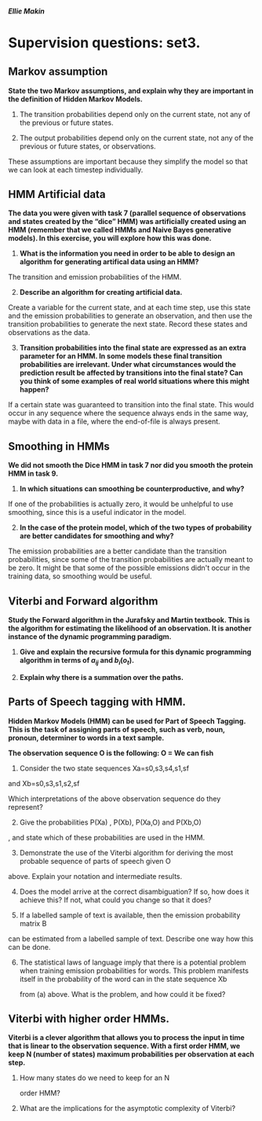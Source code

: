 ##### Ellie Makin

# Supervision questions: set3.

## Markov assumption

**State the two Markov assumptions, and explain why they are important in the definition of Hidden Markov Models.**

1. The transition probabilities depend only on the current state, not any of the previous or future states.

2. The output probabilities depend only on the current state, not any of the previous or future states, or observations.

These assumptions are important because they simplify the model so that we can look at each timestep individually.

## HMM Artificial data

**The data you were given with task 7 (parallel sequence of observations and states created by the “dice” HMM) was artificially created using an HMM (remember that we called HMMs and Naive Bayes generative models). In this exercise, you will explore how this was done.**

1. **What is the information you need in order to be able to design an algorithm for generating artifical data using an HMM?**

The transition and emission probabilities of the HMM.

2. **Describe an algorithm for creating artificial data.**

Create a variable for the current state, and at each time step, use this state and the emission probabilities to generate an observation, and then use the transition probabilities to generate the next state. Record these states and observations as the data.

3. **Transition probabilities into the final state are expressed as an extra parameter for an HMM. In some models these final transition probabilities are irrelevant. Under what circumstances would the prediction result be affected by transitions into the final state? Can you think of some examples of real world situations where this might happen?**

If a certain state was guaranteed to transition into the final state. This would occur in any sequence where the sequence always ends in the same way, maybe with data in a file, where the end-of-file is always present.

## Smoothing in HMMs

**We did not smooth the Dice HMM in task 7 nor did you smooth the protein HMM in task 9.**

1. **In which situations can smoothing be counterproductive, and why?**

If one of the probabilities is actually zero, it would be unhelpful to use smoothing, since this is a useful indicator in the model.

2. **In the case of the protein model, which of the two types of probability are better candidates for smoothing and why?**

The emission probabilities are a better candidate than the transition probabilities, since some of the transition probabilities are actually meant to be zero. It might be that some of the possible emissions didn't occur in the training data, so smoothing would be useful.

## Viterbi and Forward algorithm

**Study the Forward algorithm in the Jurafsky and Martin textbook. This is the algorithm for estimating the likelihood of an observation. It is another instance of the dynamic programming paradigm.**

1. **Give and explain the recursive formula for this dynamic programming algorithm in terms of $a_{ij}$ and $b_i(o_t)$.**

2. **Explain why there is a summation over the paths.**

## Parts of Speech tagging with HMM.

**Hidden Markov Models (HMM) can be used for Part of Speech Tagging. This is the task of assigning parts of speech, such as verb, noun, pronoun, determiner to words in a text sample.**

**The observation sequence O
is the following: O = We can fish**

1. Consider the two state sequences Xa=s0,s3,s4,s1,sf

and Xb=s0,s3,s1,s2,sf

Which interpretations of the above observation sequence do they represent?

2. Give the probabilities P(Xa)
, P(Xb), P(Xa,O) and P(Xb,O)

, and state which of these probabilities are used in the HMM.

3. Demonstrate the use of the Viterbi algorithm for deriving the most probable sequence of parts of speech given O

above. Explain your notation and intermediate results.

4. Does the model arrive at the correct disambiguation? If so, how does it achieve this? If not, what could you change so that it does?

5. If a labelled sample of text is available, then the emission probability matrix B

can be estimated from a labelled sample of text. Describe one way how this can be done.

6. The statistical laws of language imply that there is a potential problem when training emission probabilities for words. This problem manifests itself in the probability of the word can in the state sequence Xb

    from (a) above. What is the problem, and how could it be fixed?

## Viterbi with higher order HMMs.

**Viterbi is a clever algorithm that allows you to process the input in time that is linear to the observation sequence. With a first order HMM, we keep N (number of states) maximum probabilities per observation at each step.**

1. How many states do we need to keep for an N

    order HMM?

2. What are the implications for the asymptotic complexity of Viterbi?
